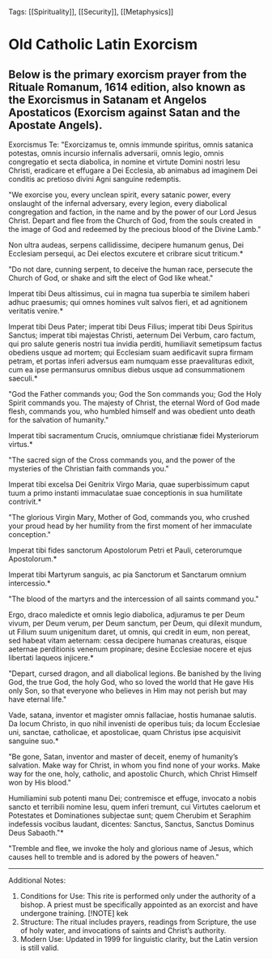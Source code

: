 Tags: [[Spirituality]], [[Security]], [[Metaphysics]]
# Old Catholic Latin Exorcism
Below is the primary exorcism prayer from the Rituale Romanum, 1614 edition, also known as the Exorcismus in Satanam et Angelos Apostaticos (Exorcism against Satan and the Apostate Angels).
---

Exorcismus Te:
"Exorcizamus te, omnis immunde spiritus, omnis satanica potestas, omnis incursio infernalis adversarii, omnis legio, omnis congregatio et secta diabolica, in nomine et virtute Domini nostri Iesu Christi, eradicare et effugare a Dei Ecclesia, ab animabus ad imaginem Dei conditis ac pretioso divini Agni sanguine redemptis.

"We exorcise you, every unclean spirit, every satanic power, every onslaught of the infernal adversary, every legion, every diabolical congregation and faction, in the name and by the power of our Lord Jesus Christ. Depart and flee from the Church of God, from the souls created in the image of God and redeemed by the precious blood of the Divine Lamb."

Non ultra audeas, serpens callidissime, decipere humanum genus, Dei Ecclesiam persequi, ac Dei electos excutere et cribrare sicut triticum.*

"Do not dare, cunning serpent, to deceive the human race, persecute the Church of God, or shake and sift the elect of God like wheat."

Imperat tibi Deus altissimus, cui in magna tua superbia te similem haberi adhuc praesumis; qui omnes homines vult salvos fieri, et ad agnitionem veritatis venire.*

Imperat tibi Deus Pater; imperat tibi Deus Filius; imperat tibi Deus Spiritus Sanctus; imperat tibi majestas Christi, aeternum Dei Verbum, caro factum, qui pro salute generis nostri tua invidia perditi, humiliavit semetipsum factus obediens usque ad mortem; qui Ecclesiam suam aedificavit supra firmam petram, et portas inferi adversus eam numquam esse praevalituras edixit, cum ea ipse permansurus omnibus diebus usque ad consummationem saeculi.*

"God the Father commands you; God the Son commands you; God the Holy Spirit commands you. The majesty of Christ, the eternal Word of God made flesh, commands you, who humbled himself and was obedient unto death for the salvation of humanity."

Imperat tibi sacramentum Crucis, omniumque christianæ fidei Mysteriorum virtus.*

"The sacred sign of the Cross commands you, and the power of the mysteries of the Christian faith commands you."

Imperat tibi excelsa Dei Genitrix Virgo Maria, quae superbissimum caput tuum a primo instanti immaculatae suae conceptionis in sua humilitate contrivit.*

"The glorious Virgin Mary, Mother of God, commands you, who crushed your proud head by her humility from the first moment of her immaculate conception."

Imperat tibi fides sanctorum Apostolorum Petri et Pauli, ceterorumque Apostolorum.*

Imperat tibi Martyrum sanguis, ac pia Sanctorum et Sanctarum omnium intercessio.*

"The blood of the martyrs and the intercession of all saints command you."

Ergo, draco maledicte et omnis legio diabolica, adjuramus te per Deum vivum, per Deum verum, per Deum sanctum, per Deum, qui dilexit mundum, ut Filium suum unigenitum daret, ut omnis, qui credit in eum, non pereat, sed habeat vitam aeternam: cessa decipere humanas creaturas, eisque aeternae perditionis venenum propinare; desine Ecclesiae nocere et ejus libertati laqueos injicere.*

"Depart, cursed dragon, and all diabolical legions. Be banished by the living God, the true God, the holy God, who so loved the world that He gave His only Son, so that everyone who believes in Him may not perish but may have eternal life."

Vade, satana, inventor et magister omnis fallaciae, hostis humanae salutis. Da locum Christo, in quo nihil invenisti de operibus tuis; da locum Ecclesiae uni, sanctae, catholicae, et apostolicae, quam Christus ipse acquisivit sanguine suo.*

"Be gone, Satan, inventor and master of deceit, enemy of humanity’s salvation. Make way for Christ, in whom you find none of your works. Make way for the one, holy, catholic, and apostolic Church, which Christ Himself won by His blood."

Humiliamini sub potenti manu Dei; contremisce et effuge, invocato a nobis sancto et terribili nomine Iesu, quem inferi tremunt, cui Virtutes caelorum et Potestates et Dominationes subjectae sunt; quem Cherubim et Seraphim indefessis vocibus laudant, dicentes: Sanctus, Sanctus, Sanctus Dominus Deus Sabaoth."*

"Tremble and flee, we invoke the holy and glorious name of Jesus, which causes hell to tremble and is adored by the powers of heaven."

---

Additional Notes:
1. Conditions for Use: This rite is performed only under the authority of a bishop. A priest must be specifically appointed as an exorcist and have undergone training.
[!NOTE] kek
2. Structure: The ritual includes prayers, readings from Scripture, the use of holy water, and invocations of saints and Christ’s authority.
3. Modern Use: Updated in 1999 for linguistic clarity, but the Latin version is still valid.
